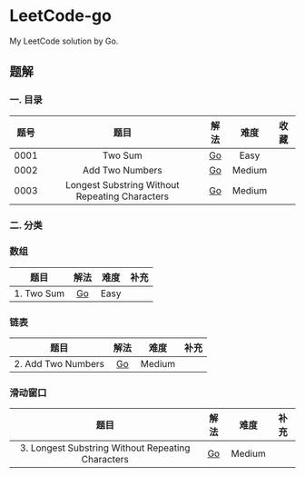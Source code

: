 # LeetCode-go
My LeetCode solution by Go.



## 题解

### 一. 目录

| 题号 |                      题目                      |                             解法                             |  难度  | 收藏 |
| :--: | :--------------------------------------------: | :----------------------------------------------------------: | :----: | :--: |
| 0001 |                    Two Sum                     | [Go](https://github.com/YangKian/LeetCode-go/tree/master/Solution/n0001%20Two%20Sum) |  Easy  |      |
| 0002 |                Add Two Numbers                 | [Go](https://github.com/YangKian/LeetCode-go/tree/master/Solution/n0002%20Add%20Two%20Numbers) | Medium |      |
| 0003 | Longest Substring Without Repeating Characters | [Go](https://github.com/YangKian/LeetCode-go/tree/master/Solution/n0003%20Longest%20Substring%20Without%20Repeating%20Characters) | Medium |      |

 ### 二. 分类

### 数组

|    题目    |                             解法                             | 难度 | 补充 |
| :--------: | :----------------------------------------------------------: | :--: | :--: |
| 1. Two Sum | [Go](https://github.com/YangKian/LeetCode-go/tree/master/Solution/n0001%20Two%20Sum) | Easy |      |

### 链表

|        题目        |                             解法                             |  难度  | 补充 |
| :----------------: | :----------------------------------------------------------: | :----: | :--: |
| 2. Add Two Numbers | [Go](https://github.com/YangKian/LeetCode-go/tree/master/Solution/n0002%20Add%20Two%20Numbers) | Medium |      |

### 滑动窗口

|                       题目                        |                             解法                             |  难度  | 补充 |
| :-----------------------------------------------: | :----------------------------------------------------------: | :----: | :--: |
| 3. Longest Substring Without Repeating Characters | [Go](https://github.com/YangKian/LeetCode-go/tree/master/Solution/n0003%20Longest%20Substring%20Without%20Repeating%20Characters) | Medium |      |

